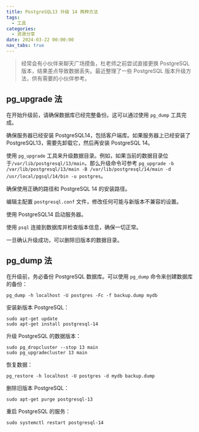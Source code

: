 ```yaml
---
title: PostgreSQL13 升级 14 两种方法
tags:
  - 工具
categories:
  - 资源分享
date: 2024-03-22 00:00:00
nav_tabs: true
---
```


> 经常会有小伙伴来聊天广场摸鱼，杜老师之前尝试直接更换 PostgreSQL 版本，结果差点导致数据丢失。最近整理了一些 PostgreSQL 版本升级方法，供有需要的小伙伴参考。

<!-- more -->

## pg_upgrade 法

在开始升级前，请确保数据库已经完整备份。这可以通过使用 `pg_dump` 工具完成。

确保服务器已经安装 PostgreSQL14，包括客户端库。如果服务器上已经安装了 PostgreSQL13，需要先卸载它，然后再安装 PostgreSQL 14。

使用 `pg_upgrade` 工具来升级数据目录。例如，如果当前的数据目录位于`/var/lib/postgresql/13/main`，那么升级命令可参考 `pg_upgrade -b /var/lib/postgresql/13/main -B /var/lib/postgresql/14/main -d /usr/local/pgsql/14/bin -u postgres`。

确保使用正确的路径和 PostgreSQL 14 的安装路径。

编辑主配置 `postgresql.conf` 文件，修改任何可能与新版本不兼容的设置。

使用 PostgreSQL14 启动服务器。

使用 `psql` 连接到数据库并检查版本信息，确保一切正常。

一旦确认升级成功，可以删除旧版本的数据目录。

## pg_dump 法

在升级前，务必备份 PostgreSQL 数据库。可以使用 `pg_dump` 命令来创建数据库的备份：

```
pg_dump -h localhost -U postgres -Fc -f backup.dump mydb
```

安装新版本 PostgreSQL：

```
sudo apt-get update
sudo apt-get install postgresql-14
```

升级 PostgreSQL 的数据版本：

```
sudo pg_dropcluster --stop 13 main
sudo pg_upgradecluster 13 main
```

恢复数据：

```
pg_restore -h localhost -U postgres -d mydb backup.dump
```

删除旧版本 PostgreSQL：

```
sudo apt-get purge postgresql-13
```

重启 PostgreSQL 的服务：

```
sudo systemctl restart postgresql-14
```